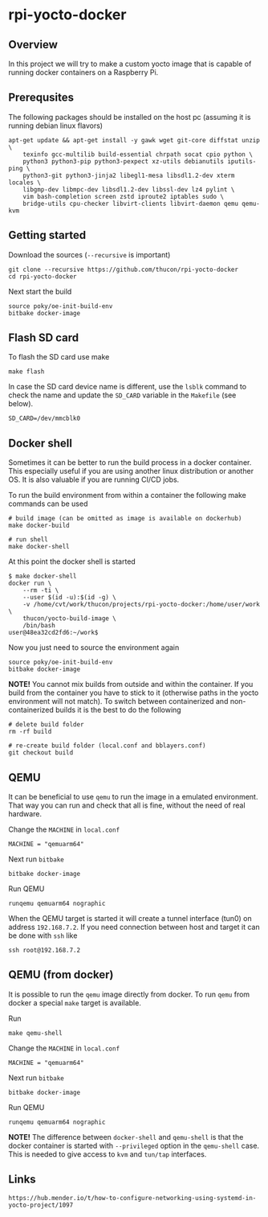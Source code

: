 # rpi-yocto-docker

## Overview

In this project we will try to make a custom yocto image that is capable of 
running docker containers on a Raspberry Pi.

## Prerequsites

The following packages should be installed on the host pc (assuming it is
running debian linux flavors)

    apt-get update && apt-get install -y gawk wget git-core diffstat unzip \
        texinfo gcc-multilib build-essential chrpath socat cpio python \
        python3 python3-pip python3-pexpect xz-utils debianutils iputils-ping \
        python3-git python3-jinja2 libegl1-mesa libsdl1.2-dev xterm locales \
        libgmp-dev libmpc-dev libsdl1.2-dev libssl-dev lz4 pylint \
        vim bash-completion screen zstd iproute2 iptables sudo \
        bridge-utils cpu-checker libvirt-clients libvirt-daemon qemu qemu-kvm 

## Getting started

Download the sources (`--recursive` is important)

    git clone --recursive https://github.com/thucon/rpi-yocto-docker
    cd rpi-yocto-docker

Next start the build

    source poky/oe-init-build-env
    bitbake docker-image

## Flash SD card

To flash the SD card use make

    make flash

In case the SD card device name is different, use the `lsblk` command to check
the name and update the `SD_CARD` variable in the `Makefile` (see below).

    SD_CARD=/dev/mmcblk0

## Docker shell

Sometimes it can be better to run the build process in a docker container. This 
especially useful if you are using another linux distribution or another OS.
It is also valuable if you are running CI/CD jobs.

To run the build environment from within a container the following make 
commands can be used

    # build image (can be omitted as image is available on dockerhub)
    make docker-build

    # run shell
    make docker-shell

At this point the docker shell is started 

    $ make docker-shell
    docker run \
        --rm -ti \
        --user $(id -u):$(id -g) \
        -v /home/cvt/work/thucon/projects/rpi-yocto-docker:/home/user/work \
        thucon/yocto-build-image \
        /bin/bash
    user@48ea32cd2fd6:~/work$

Now you just need to source the environment again

    source poky/oe-init-build-env
    bitbake docker-image

**NOTE!** You cannot mix builds from outside and within the container. If you 
build from the container you have to stick to it (otherwise paths in the
yocto environment will not match). To switch between containerized and 
non-containerized builds it is the best to do the following

    # delete build folder
    rm -rf build

    # re-create build folder (local.conf and bblayers.conf)
    git checkout build

## QEMU

It can be beneficial to use `qemu` to run the image in a emulated environment. 
That way you can run and check that all is fine, without the need of real 
hardware.

Change the `MACHINE` in `local.conf`

    MACHINE = "qemuarm64"

Next run `bitbake`

    bitbake docker-image

Run QEMU

    runqemu qemuarm64 nographic

When the QEMU target is started it will create a tunnel interface (tun0) on
address `192.168.7.2`. If you need connection between host and target it can be
done with `ssh` like

    ssh root@192.168.7.2

## QEMU (from docker)

It is possible to run the `qemu` image directly from docker. To run `qemu` from 
docker a special `make` target is available.

Run 

    make qemu-shell

Change the `MACHINE` in `local.conf`

    MACHINE = "qemuarm64"

Next run `bitbake`

    bitbake docker-image

Run QEMU

    runqemu qemuarm64 nographic

**NOTE!** The difference between `docker-shell` and `qemu-shell` is that the 
docker container is started with `--privileged` option in the `qemu-shell` 
case. This is needed to give access to `kvm` and `tun/tap` interfaces.

## Links

    https://hub.mender.io/t/how-to-configure-networking-using-systemd-in-yocto-project/1097


